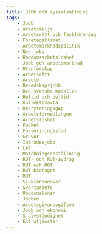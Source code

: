 ```yaml
---
title: Jobb och sysselsättning
tags:
    - Jobb
    - Arbetsmiljö
    - Arbetsrätt och fackförening
    - Företagsklimat
    - Arbetsmarknadspolitik
    - Nya jobb
    - Ungdomsarbetslöshet
    - Jobb och arbetsmarknad
    - Utanförskap
    - Arbetsrätt
    - Arbete
    - Beredskapsjobb
    - Den svenska modellen
    - Heltid och deltid
    - Kollektivavtal
    - Rekryteringsgap
    - Arbetsförmedlingen
    - Arbetslöshet
    - Facket
    - Försörjningsstöd
    - Gruvor
    - Inträdesjobb
    - LAS
    - Matchningsanställning
    - ROT- och RUT-avdrag
    - RUT och ROT
    - RUT-bidraget
    - RUT
    - Sjuklöneansvar
    - Svartarbete
    - Ungdomslöner
    - Jobben
    - Arbetsgivaravgiften
    - Jobb och ekonomi
    - Självständighet
    - Extratjänster
---
```

